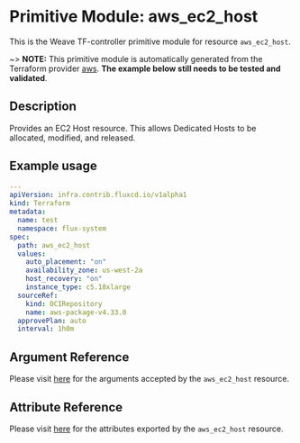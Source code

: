 
# Primitive Module: aws_ec2_host

This is the Weave TF-controller primitive module for resource `aws_ec2_host`.

~> **NOTE:** This primitive module is automatically generated from the Terraform provider [aws](https://registry.terraform.io/providers/hashicorp/aws/latest/docs/resources/ec2_host). **The example below still needs to be tested and validated**.

## Description

Provides an EC2 Host resource. This allows Dedicated Hosts to be allocated, modified, and released.

## Example usage

```yaml
---
apiVersion: infra.contrib.fluxcd.io/v1alpha1
kind: Terraform
metadata:
  name: test
  namespace: flux-system
spec:
  path: aws_ec2_host
  values:
    auto_placement: "on"
    availability_zone: us-west-2a
    host_recovery: "on"
    instance_type: c5.18xlarge
  sourceRef:
    kind: OCIRepository
    name: aws-package-v4.33.0
  approvePlan: auto
  interval: 1h0m
```

## Argument Reference

Please visit [here](https://registry.terraform.io/providers/hashicorp/aws/latest/docs/resources/ec2_host#argument-reference) for the arguments accepted by the `aws_ec2_host` resource.

## Attribute Reference

Please visit [here](https://registry.terraform.io/providers/hashicorp/aws/latest/docs/resources/ec2_host#attributes-reference) for the attributes exported by the `aws_ec2_host` resource.
